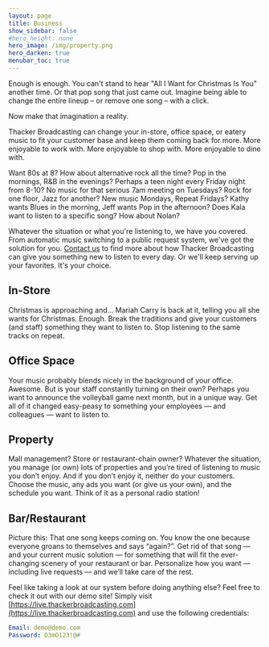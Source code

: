 ```yaml
---
layout: page
title: Business
show_sidebar: false
#hero_height: none
hero_image: /img/property.png
hero_darken: true
menubar_toc: true
---
```


Enough is enough. You can't stand to hear "All I Want for Christmas Is You" another time. Or that pop song that just came out. Imagine being able to change the entire lineup – or remove one song – with a click.

Now make that imagination a reality.

Thacker Broadcasting can change your in-store, office space, or eatery music to fit your customer base and keep them coming back for more. More enjoyable to work with. More enjoyable to shop with. More enjoyable to dine with.

Want 80s at 8? How about alternative rock all the time? Pop in the mornings, R&B in the evenings? Perhaps a teen night every Friday night from 8-10? No music for that serious 7am meeting on Tuesdays? Rock for one floor, Jazz for another? New music Mondays, Repeat Fridays? Kathy wants Blues in the morning, Jeff wants Pop in the afternoon? Does Kala want to listen to a specific song? How about Nolan?

Whatever the situation or what you're listening to, we have you covered. From automatic music switching to a public request system, we've got the solution for you. [Contact us](../contact) to find more about how Thacker Broadcasting can give you something new to listen to every day. Or we'll keep serving up your favorites. It's your choice.

## In-Store
Christmas is approaching and… Mariah Carry is back at it, telling you all she wants for Christmas. Enough. Break the traditions and give your customers (and staff) something they want to listen to. Stop listening to the same tracks on repeat.

## Office Space
Your music probably blends nicely in the background of your office. Awesome. But is your staff constantly turning on their own? Perhaps you want to announce the volleyball game next month, but in a unique way. Get all of it changed easy-peasy to something your employees — and colleagues — want to listen to.

## Property
Mall management? Store or restaurant-chain owner? Whatever the situation, you manage (or own) lots of properties and you’re tired of listening to music you don’t enjoy. And if you don’t enjoy it, neither do your customers. Choose the music, any ads you want (or give us your own), and the schedule you want. Think of it as a personal radio station!

## Bar/Restaurant
Picture this: That one song keeps coming on. You know the one because everyone groans to themselves and says “again?”. Get rid of that song — and your current music solution — for something that will fit the ever-changing scenery of your restaurant or bar. Personalize how you want — including live requests — and we’ll take care of the rest.

Feel like taking a look at our system before doing anything else? Feel free to check it out with our demo site! Simply visit [https://live.thackerbroadcasting.com](https://live.thackerbroadcasting.com) and use the following credentials:

``` yml
Email: demo@demo.com
Password: D3mO123!@#
```